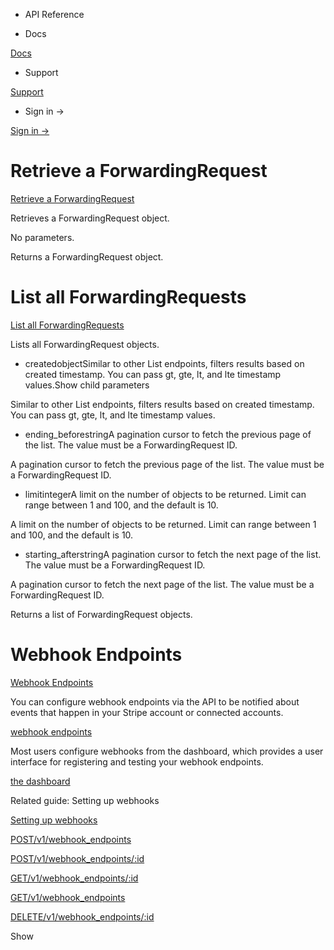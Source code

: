 - API Reference

- Docs

[Docs](/)

- Support

[Support](https://support.stripe.com)

- Sign in →

[Sign in →](https://dashboard.stripe.com/login)

# Retrieve a ForwardingRequest

[Retrieve a ForwardingRequest](/api/forwarding/forwarding_requests/retrieve)

Retrieves a ForwardingRequest object.

No parameters.

Returns a ForwardingRequest object.

# List all ForwardingRequests

[List all ForwardingRequests](/api/forwarding/forwarding_requests/list)

Lists all ForwardingRequest objects.

- createdobjectSimilar to other List endpoints, filters results based on created timestamp. You can pass gt, gte, lt, and lte timestamp values.Show child parameters

Similar to other List endpoints, filters results based on created timestamp. You can pass gt, gte, lt, and lte timestamp values.

- ending_beforestringA pagination cursor to fetch the previous page of the list. The value must be a ForwardingRequest ID.

A pagination cursor to fetch the previous page of the list. The value must be a ForwardingRequest ID.

- limitintegerA limit on the number of objects to be returned. Limit can range between 1 and 100, and the default is 10.

A limit on the number of objects to be returned. Limit can range between 1 and 100, and the default is 10.

- starting_afterstringA pagination cursor to fetch the next page of the list. The value must be a ForwardingRequest ID.

A pagination cursor to fetch the next page of the list. The value must be a ForwardingRequest ID.

Returns a list of ForwardingRequest objects.

# Webhook Endpoints

[Webhook Endpoints](/api/webhook_endpoints)

You can configure webhook endpoints via the API to be notified about events that happen in your Stripe account or connected accounts.

[webhook endpoints](/webhooks/)

Most users configure webhooks from the dashboard, which provides a user interface for registering and testing your webhook endpoints.

[the dashboard](https://dashboard.stripe.com/webhooks)

Related guide: Setting up webhooks

[Setting up webhooks](/webhooks/configure)

[POST/v1/webhook_endpoints](/api/webhook_endpoints/create)

[POST/v1/webhook_endpoints/:id](/api/webhook_endpoints/update)

[GET/v1/webhook_endpoints/:id](/api/webhook_endpoints/retrieve)

[GET/v1/webhook_endpoints](/api/webhook_endpoints/list)

[DELETE/v1/webhook_endpoints/:id](/api/webhook_endpoints/delete)

Show
